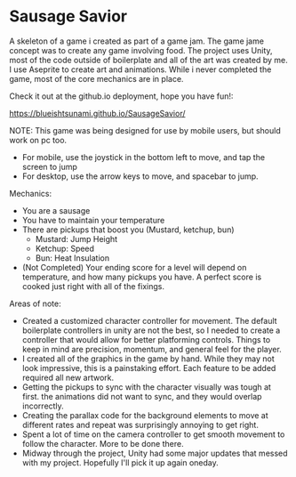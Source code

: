 # Sausage Savior

A skeleton of a game i created as part of a game jam. The game jame concept was to create any game involving food. The project uses Unity, most of the code outside of boilerplate and all of the art was created by me. I use Aseprite to create art and animations. While i never completed the game, most of the core mechanics are in place. 

Check it out at the github.io deployment, hope you have fun!: 

https://blueishtsunami.github.io/SausageSavior/

NOTE: This game was being designed for use by mobile users, but should work on pc too. 
- For mobile, use the joystick in the bottom left to move, and tap the screen to jump
- For desktop, use the arrow keys to move, and spacebar to jump. 

Mechanics: 
- You are a sausage
- You have to maintain your temperature
- There are pickups that boost you (Mustard, ketchup, bun)
    - Mustard: Jump Height
    - Ketchup: Speed
    - Bun: Heat Insulation
- (Not Completed) Your ending score for a level will depend on temperature, and how many pickups you have. A perfect score is cooked just right with all of the fixings. 

Areas of note: 
- Created a customized character controller for movement. The default boilerplate controllers in unity are not the best, so I needed to create a controller that would allow for better platforming controls. Things to keep in mind are precision, momentum, and general feel for the player.
-  I created all of the graphics in the game by hand. While they may not look impressive, this is a painstaking effort. Each feature to be added required all new artwork.
-  Getting the pickups to sync with the character visually was tough at first. the animations did not want to sync, and they would overlap incorrectly. 
-  Creating the parallax code for the background elements to move at different rates and repeat was surprisingly annoying to get right.
-  Spent a lot of time on the camera controller to get smooth movement to follow the character. More to be done there. 
-  Midway through the project, Unity had some major updates that messed with my project. Hopefully I'll pick it up again oneday. 


